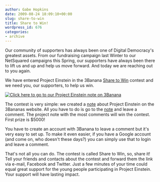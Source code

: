 ```yaml
---
author: Gabe Hopkins
date: 2009-08-24 18:09:10+00:00
slug: share-to-win
title: Share to Win!
wordpress_id: 676
categories:
- archive
---
```


Our community of supporters has always been one of Digital Democracy's greatest assets. From our fundraising campaign last Winter to our NetSquared campaigns this Spring, our supporters have always been there to lift us and up and help us move forward. And today we are reaching out to you again.

We have entered Project Einstein in the 3Banana [Share to Win](http://3banana.com/corp/share-to-win/) contest and we need you, our supporters, to help us win.

[![Click here to go to our Project Einstein note on 3Banana](http://static.3banana.com/pics/sharetowin_badge_290x90.png)](http://3banana.com/m/zWu/B33Rbbl880h)

The contest is very simple: we created a [note](http://3banana.com/m/zWu/B33Rbbl880h) about Project Einstein on the 3Bananas website. All you have to do is go to the [note](http://3banana.com/m/zWu/B33Rbbl880h) and leave a comment. The project note with the most comments will win the contest. First prize is $5000!

You have to create an account with 3Banana to leave a comment but it's very easy to set up. To make it even easier, if you have a Google account (and come on, who doesn't these days?) you can simply use that to login and leave a comment.

That's not all you can do. The contest is called Share to Win, so, share it! Tell your friends and contacts about the contest and forward them the link via e-mail, Facebook and Twitter. Just a few minutes of your time could equal great support for the young people participating in Project Einstein. Your support will have lasting impact.
